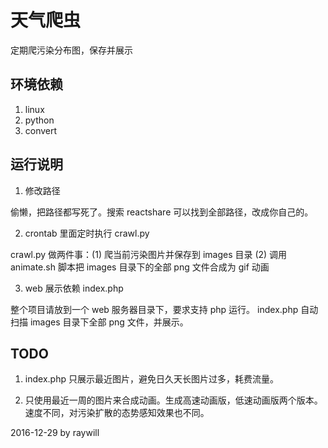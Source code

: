 # 天气爬虫

定期爬污染分布图，保存并展示

## 环境依赖

1. linux
2. python
3. convert

## 运行说明

1. 修改路径

 偷懒，把路径都写死了。搜索 reactshare 可以找到全部路径，改成你自己的。

2. crontab 里面定时执行 crawl.py

 crawl.py 做两件事：(1) 爬当前污染图片并保存到 images 目录 (2) 调用 animate.sh 脚本把 images 目录下的全部 png 文件合成为 gif 动画

3. web 展示依赖 index.php

 整个项目请放到一个 web 服务器目录下，要求支持 php 运行。 index.php 自动扫描 images 目录下全部 png 文件，并展示。

## TODO

1. index.php 只展示最近图片，避免日久天长图片过多，耗费流量。

2. 只使用最近一周的图片来合成动画。生成高速动画版，低速动画版两个版本。速度不同，对污染扩散的态势感知效果也不同。



2016-12-29 by raywill
